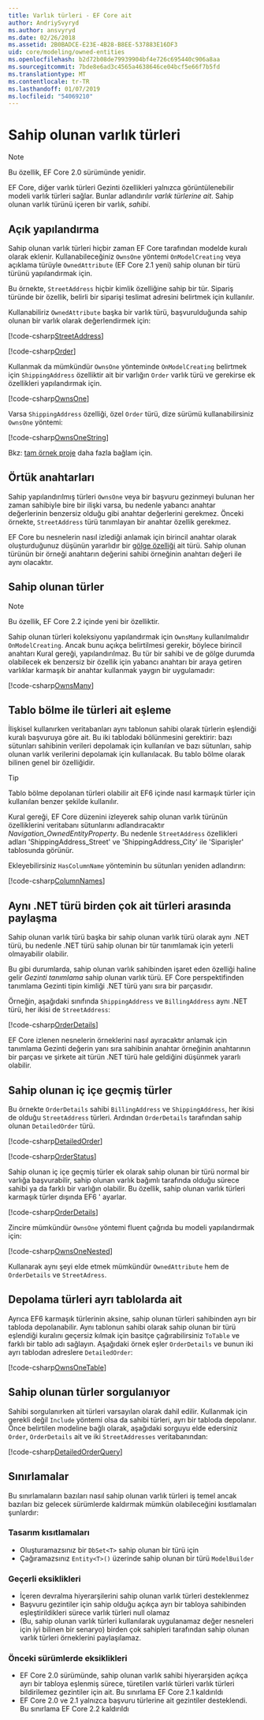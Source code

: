 ```yaml
---
title: Varlık türleri - EF Core ait
author: AndriySvyryd
ms.author: ansvyryd
ms.date: 02/26/2018
ms.assetid: 2B0BADCE-E23E-4B28-B8EE-537883E16DF3
uid: core/modeling/owned-entities
ms.openlocfilehash: b2d72b08de79939904bf4e726c695440c906a8aa
ms.sourcegitcommit: 7bde8e6ad3c4565a4638646ce04bcf5e66f7b5fd
ms.translationtype: MT
ms.contentlocale: tr-TR
ms.lasthandoff: 01/07/2019
ms.locfileid: "54069210"
---
```

# <a name="owned-entity-types"></a>Sahip olunan varlık türleri

>[!NOTE]
> Bu özellik, EF Core 2.0 sürümünde yenidir.

EF Core, diğer varlık türleri Gezinti özellikleri yalnızca görüntülenebilir modeli varlık türleri sağlar. Bunlar adlandırılır _varlık türlerine ait_. Sahip olunan varlık türünü içeren bir varlık, _sahibi_.

## <a name="explicit-configuration"></a>Açık yapılandırma

Sahip olunan varlık türleri hiçbir zaman EF Core tarafından modelde kuralı olarak eklenir. Kullanabileceğiniz `OwnsOne` yöntemi `OnModelCreating` veya açıklama türüyle `OwnedAttribute` (EF Core 2.1 yeni) sahip olunan bir türü türünü yapılandırmak için.

Bu örnekte, `StreetAddress` hiçbir kimlik özelliğine sahip bir tür. Sipariş türünde bir özellik, belirli bir siparişi teslimat adresini belirtmek için kullanılır.

Kullanabiliriz `OwnedAttribute` başka bir varlık türü, başvurulduğunda sahip olunan bir varlık olarak değerlendirmek için:

[!code-csharp[StreetAddress](../../../samples/core/Modeling/OwnedEntities/StreetAddress.cs?name=StreetAddress)]

[!code-csharp[Order](../../../samples/core/Modeling/OwnedEntities/Order.cs?name=Order)]

Kullanmak da mümkündür `OwnsOne` yönteminde `OnModelCreating` belirtmek için `ShippingAddress` özelliktir ait bir varlığın `Order` varlık türü ve gerekirse ek özellikleri yapılandırmak için.

[!code-csharp[OwnsOne](../../../samples/core/Modeling/OwnedEntities/OwnedEntityContext.cs?name=OwnsOne)]

Varsa `ShippingAddress` özelliği, özel `Order` türü, dize sürümü kullanabilirsiniz `OwnsOne` yöntemi:

[!code-csharp[OwnsOneString](../../../samples/core/Modeling/OwnedEntities/OwnedEntityContext.cs?name=OwnsOneString)]

Bkz: [tam örnek proje](https://github.com/aspnet/EntityFramework.Docs/tree/master/samples/core/Modeling/OwnedEntities) daha fazla bağlam için. 

## <a name="implicit-keys"></a>Örtük anahtarları

Sahip yapılandırılmış türleri `OwnsOne` veya bir başvuru gezinmeyi bulunan her zaman sahibiyle bire bir ilişki varsa, bu nedenle yabancı anahtar değerlerinin benzersiz olduğu gibi anahtar değerlerini gerekmez. Önceki örnekte, `StreetAddress` türü tanımlayan bir anahtar özellik gerekmez.  

EF Core bu nesnelerin nasıl izlediği anlamak için birincil anahtar olarak oluşturduğunuz düşünün yararlıdır bir [gölge özelliği](xref:core/modeling/shadow-properties) ait türü. Sahip olunan türünün bir örneği anahtarın değerini sahibi örneğinin anahtarı değeri ile aynı olacaktır.

## <a name="collections-of-owned-types"></a>Sahip olunan türler

>[!NOTE]
> Bu özellik, EF Core 2.2 içinde yeni bir özelliktir.

Sahip olunan türleri koleksiyonu yapılandırmak için `OwnsMany` kullanılmalıdır `OnModelCreating`. Ancak bunu açıkça belirtilmesi gerekir, böylece birincil anahtarı Kural gereği, yapılandırılmaz. Bu tür bir sahibi ve de gölge durumda olabilecek ek benzersiz bir özellik için yabancı anahtarı bir araya getiren varlıklar karmaşık bir anahtar kullanmak yaygın bir uygulamadır:

[!code-csharp[OwnsMany](../../../samples/core/Modeling/OwnedEntities/OwnedEntityContext.cs?name=OwnsMany)]

## <a name="mapping-owned-types-with-table-splitting"></a>Tablo bölme ile türleri ait eşleme

İlişkisel kullanırken veritabanları aynı tablonun sahibi olarak türlerin eşlendiği kuralı başvuruya göre ait. Bu iki tablodaki bölünmesini gerektirir: bazı sütunları sahibinin verileri depolamak için kullanılan ve bazı sütunları, sahip olunan varlık verilerini depolamak için kullanılacak. Bu tablo bölme olarak bilinen genel bir özelliğidir.

> [!TIP]
> Tablo bölme depolanan türleri olabilir ait EF6 içinde nasıl karmaşık türler için kullanılan benzer şekilde kullanılır.

Kural gereği, EF Core düzenini izleyerek sahip olunan varlık türünün özelliklerini veritabanı sütunlarını adlandıracaktır _Navigation_OwnedEntityProperty_. Bu nedenle `StreetAddress` özellikleri adları 'ShippingAddress_Street' ve 'ShippingAddress_City' ile 'Siparişler' tablosunda görünür.

Ekleyebilirsiniz `HasColumnName` yönteminin bu sütunları yeniden adlandırın:

[!code-csharp[ColumnNames](../../../samples/core/Modeling/OwnedEntities/OwnedEntityContext.cs?name=ColumnNames)]

## <a name="sharing-the-same-net-type-among-multiple-owned-types"></a>Aynı .NET türü birden çok ait türleri arasında paylaşma

Sahip olunan varlık türü başka bir sahip olunan varlık türü olarak aynı .NET türü, bu nedenle .NET türü sahip olunan bir tür tanımlamak için yeterli olmayabilir olabilir.

Bu gibi durumlarda, sahip olunan varlık sahibinden işaret eden özelliği haline gelir _Gezinti tanımlama_ sahip olunan varlık türü. EF Core perspektifinden tanımlama Gezinti tipin kimliği .NET türü yanı sıra bir parçasıdır.   

Örneğin, aşağıdaki sınıfında `ShippingAddress` ve `BillingAddress` aynı .NET türü, her ikisi de `StreetAddress`:

[!code-csharp[OrderDetails](../../../samples/core/Modeling/OwnedEntities/OrderDetails.cs?name=OrderDetails)]

EF Core izlenen nesnelerin örneklerini nasıl ayıracaktır anlamak için tanımlama Gezinti değerin yanı sıra sahibinin anahtar örneğinin anahtarının bir parçası ve şirkete ait türün .NET türü hale geldiğini düşünmek yararlı olabilir.

## <a name="nested-owned-types"></a>Sahip olunan iç içe geçmiş türler

Bu örnekte `OrderDetails` sahibi `BillingAddress` ve `ShippingAddress`, her ikisi de olduğu `StreetAddress` türleri. Ardından `OrderDetails` tarafından sahip olunan `DetailedOrder` türü.

[!code-csharp[DetailedOrder](../../../samples/core/Modeling/OwnedEntities/DetailedOrder.cs?name=DetailedOrder)]

[!code-csharp[OrderStatus](../../../samples/core/Modeling/OwnedEntities/OrderStatus.cs?name=OrderStatus)]

Sahip olunan iç içe geçmiş türler ek olarak sahip olunan bir türü normal bir varlığa başvurabilir, sahip olunan varlık bağımlı tarafında olduğu sürece sahibi ya da farklı bir varlığın olabilir. Bu özellik, sahip olunan varlık türleri karmaşık türler dışında EF6 ' ayarlar.

[!code-csharp[OrderDetails](../../../samples/core/Modeling/OwnedEntities/OrderDetails.cs?name=OrderDetails)]

Zincire mümkündür `OwnsOne` yöntemi fluent çağrıda bu modeli yapılandırmak için:

[!code-csharp[OwnsOneNested](../../../samples/core/Modeling/OwnedEntities/OwnedEntityContext.cs?name=OwnsOneNested)]

Kullanarak aynı şeyi elde etmek mümkündür `OwnedAttribute` hem de `OrderDetails` ve `StreetAdress`.

## <a name="storing-owned-types-in-separate-tables"></a>Depolama türleri ayrı tablolarda ait

Ayrıca EF6 karmaşık türlerinin aksine, sahip olunan türleri sahibinden ayrı bir tabloda depolanabilir. Aynı tablonun sahibi olarak sahip olunan bir türü eşlendiği kuralını geçersiz kılmak için basitçe çağırabilirsiniz `ToTable` ve farklı bir tablo adı sağlayın. Aşağıdaki örnek eşler `OrderDetails` ve bunun iki ayrı tablodan adreslere `DetailedOrder`:

[!code-csharp[OwnsOneTable](../../../samples/core/Modeling/OwnedEntities/OwnedEntityContext.cs?name=OwnsOneTable)]

## <a name="querying-owned-types"></a>Sahip olunan türler sorgulanıyor

Sahibi sorgulanırken ait türleri varsayılan olarak dahil edilir. Kullanmak için gerekli değil `Include` yöntemi olsa da sahibi türleri, ayrı bir tabloda depolanır. Önce belirtilen modeline bağlı olarak, aşağıdaki sorguyu elde edersiniz `Order`, `OrderDetails` ait ve iki `StreetAddresses` veritabanından:

[!code-csharp[DetailedOrderQuery](../../../samples/core/Modeling/OwnedEntities/Program.cs?name=DetailedOrderQuery)]

## <a name="limitations"></a>Sınırlamalar

Bu sınırlamaların bazıları nasıl sahip olunan varlık türleri iş temel ancak bazıları biz gelecek sürümlerde kaldırmak mümkün olabileceğini kısıtlamaları şunlardır:

### <a name="by-design-restrictions"></a>Tasarım kısıtlamaları
- Oluşturamazsınız bir `DbSet<T>` sahip olunan bir türü için
- Çağıramazsınız `Entity<T>()` üzerinde sahip olunan bir türü `ModelBuilder`

### <a name="current-shortcomings"></a>Geçerli eksiklikleri
- İçeren devralma hiyerarşilerini sahip olunan varlık türleri desteklenmez
- Başvuru gezintiler için sahip olduğu açıkça ayrı bir tabloya sahibinden eşleştirildikleri sürece varlık türleri null olamaz
- (Bu, sahip olunan varlık türleri kullanılarak uygulanamaz değer nesneleri için iyi bilinen bir senaryo) birden çok sahipleri tarafından sahip olunan varlık türleri örneklerini paylaşılamaz.

### <a name="shortcomings-in-previous-versions"></a>Önceki sürümlerde eksiklikleri
- EF Core 2.0 sürümünde, sahip olunan varlık sahibi hiyerarşiden açıkça ayrı bir tabloya eşlenmiş sürece, türetilen varlık türleri varlık türleri bildirilemez gezintiler için ait. Bu sınırlama EF Core 2.1 kaldırıldı
- EF Core 2.0 ve 2.1 yalnızca başvuru türlerine ait gezintiler desteklendi. Bu sınırlama EF Core 2.2 kaldırıldı
